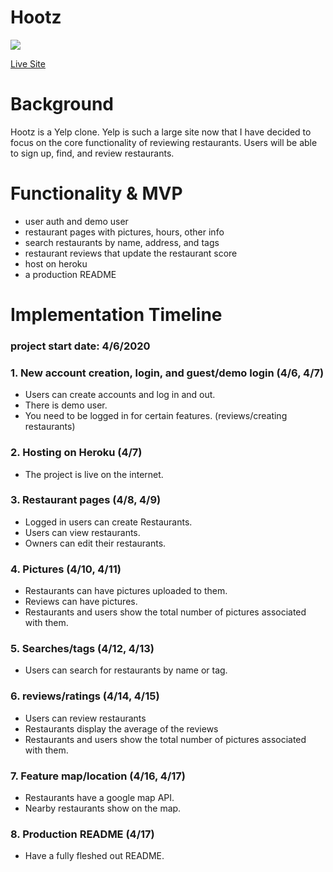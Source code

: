 # Hootz

![](hootz2.gif)

[Live Site](http://hootz.herokuapp.com/)

# Background

Hootz is a Yelp clone. Yelp is such a large site now that I have decided to focus on the core functionality of reviewing restaurants. Users will be able to sign up, find, and review restaurants. 

# Functionality & MVP

- user auth and demo user
- restaurant pages with pictures, hours, other info
- search restaurants by name, address, and tags
- restaurant reviews that update the restaurant score
- host on heroku
- a production README

# Implementation Timeline

### project start date: 4/6/2020
### 1. New account creation, login, and guest/demo login (4/6, 4/7)
- Users can create accounts and log in and out.
- There is demo user.
- You need to be logged in for certain features. (reviews/creating restaurants)
### 2. Hosting on Heroku (4/7)
- The project is live on the internet.
### 3. Restaurant pages (4/8, 4/9)
- Logged in users can create Restaurants.
- Users can view restaurants.
- Owners can edit their restaurants.
### 4. Pictures (4/10, 4/11)
- Restaurants can have pictures uploaded to them.
- Reviews can have pictures.
- Restaurants and users show the total number of pictures associated with them.
### 5. Searches/tags (4/12, 4/13)
- Users can search for restaurants by name or tag.
### 6. reviews/ratings (4/14, 4/15)
- Users can review restaurants
- Restaurants display the average of the reviews
- Restaurants and users show the total number of pictures associated with them.
### 7. Feature map/location (4/16, 4/17)
- Restaurants have a google map API.
- Nearby restaurants show on the map.
### 8. Production README (4/17)
- Have a fully fleshed out README.